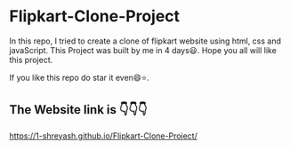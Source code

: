 # Flipkart-Clone-Project
In this repo, I tried to create a clone of flipkart website using html, css and javaScript.
This Project was built by me in 4 days😃.
Hope you all will like this project.


If you like this repo do star it even😄⭐️.

## The Website link is 👇👇👇
https://1-shreyash.github.io/Flipkart-Clone-Project/
